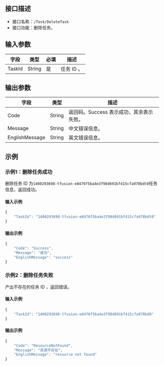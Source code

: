 <!-- 注意：本文档由 gen_client_api_from_core.sh 脚本自动生成，如有修改需求，请阅读 readme.md -->
## 接口描述
- 接口名称：`/Task/DeleteTask`
- 接口功能：删除任务。

## 输入参数

字段 | 类型 | 必填 | 描述
------- | ------- | ------- | -------
TaskId | String | 是 | 任务 ID 。


## 输出参数

字段 | 类型 | 描述
------- | ------- | -------
Code | String | 返回码。Success 表示成功，其余表示失败。
Message | String | 中文错误信息。 
EnglishMessage | String | 英文错误信息。 


## 示例
### 示例1：删除任务成功
删除任务 ID 为`1400293698-tfusion-e8476f5ba4e3f98d691bf415cfa978bdt0`任务信息，返回成功。

#### 输入示例
```javascript
{
    "TaskId": "1400293698-tfusion-e8476f5ba4e3f98d691bf415cfa978bdt0"
}
```


#### 输出示例
```javascript
{
    "Code": "Success",
    "Message": "成功",
    "EnglishMessage": "success"
}
```
### 示例2：删除任务失败
产出不存在的任务 ID ，返回错误。

#### 输入示例
```javascript
{
    "TaskId": "1400293698-tfusion-e8476f5ba4e3f98d691bf415cfa978bd0"
}
```


#### 输出示例
```javascript
{
    "Code": "ResourceNotFound",
    "Message": "资源不存在",
    "EnglishMessage": "resource not found"
}
```

